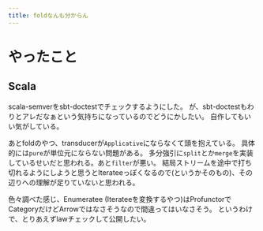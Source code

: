 ```yaml
---
title: foldなんも分からん
---
```


# やったこと

## Scala

scala-semverをsbt-doctestでチェックするようにした。
が、sbt-doctestもわりとアレだなぁという気持ちになっているのでどうにかしたい。
自作してもいい気がしている。

あとfoldのやつ、transducerが`Applicative`にならなくて頭を抱えている。
具体的には`pure`が単位元にならない問題がある。
多分強引に`split`とか`merge`を実装しているせいだと思われる。あと`filter`が悪い。
結局ストリームを途中で打ち切れるようにしようと思うとIterateeっぽくなるので(というかそのもの)、その辺りへの理解が足りていないと思われる。

色々調べた感じ、Enumeratee (Iterateeを変換するやつ)はProfunctorでCategoryだけどArrowではなさそうなので間違ってはいなさそう。
というわけで、とりあえずlawチェックして公開したい。
